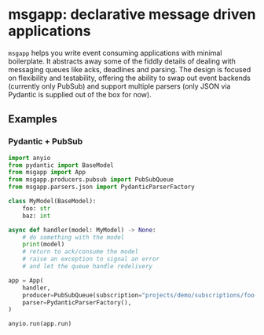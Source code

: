 # msgapp: declarative message driven applications

`msgapp` helps you write event consuming applications with minimal boilerplate.
It abstracts away some of the fiddly details of dealing with messaging queues like acks, deadlines and parsing.
The design is focused on flexibility and testability, offering the ability to swap out event backends (currently only PubSub) and support multiple parsers (only JSON via Pydantic is supplied out of the box for now).

## Examples

### Pydantic + PubSub

```python
import anyio
from pydantic import BaseModel
from msgapp import App
from msgapp.producers.pubsub import PubSubQueue
from msgapp.parsers.json import PydanticParserFactory

class MyModel(BaseModel):
    foo: str
    baz: int

async def handler(model: MyModel) -> None:
    # do something with the model
    print(model)
    # return to ack/consume the model
    # raise an exception to signal an error
    # and let the queue handle redelivery

app = App(
    handler,
    producer=PubSubQueue(subscription="projects/demo/subscriptions/foo-bar"),
    parser=PydanticParserFactory(),
)

anyio.run(app.run)
```
